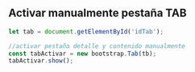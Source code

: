 ## Activar manualmente pestaña TAB

```js 
let tab = document.getElementById('idTab');

//activar pestaña detalle y contenido manualmente
const tabActivar = new bootstrap.Tab(tb);
tabActivar.show();
    
 ```
